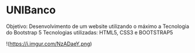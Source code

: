 # UNIBanco

Objetivo: Desenvolvimento de um website utilizando o máximo a Tecnologia do Bootstrap 5
Tecnologias utilizadas: HTML5, CSS3 e BOOTSTRAP5

!(https://i.imgur.com/NzADaeY.png)

